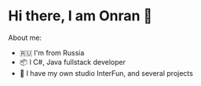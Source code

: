 # Hi there, I am Onran 👋
About me:
- 🇷🇺 I'm from Russia
- 📦 I C#, Java fullstack developer
- 🎩 I have my own studio InterFun, and several projects
